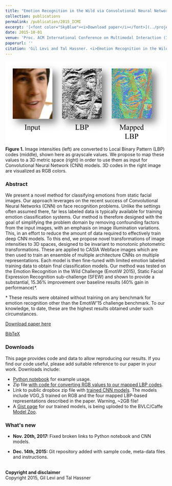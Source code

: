 ```yaml
---
title: "Emotion Recognition in the Wild via Convolutional Neural Networks and Mapped Binary Patterns"
collection: publications
permalink: /publication/2015_ICMI
excerpt: '[<font color="SkyBlue"><i>Download paper</i></font>](../projects/cnn_emotions/LeviHassner_ICMI15.pdf)'
date: 2015-10-01
venue: 'Proc. ACM International Conference on Multimodal Interaction (ICMI), Seattle'
paperurl: ''
citation: 'Gil Levi and Tal Hassner. <i>Emotion Recognition in the Wild via Convolutional Neural Networks and Mapped Binary Patterns.</i> Proc. ACM International Conference on Multimodal Interaction (ICMI), Seattle, 2015.'
---
```


<img src='../projects/cnn_emotions/teaser.jpg'><br/>
**Figure 1.** Image intensities (left) are converted to Local Binary Pattern (LBP) codes (middle), shown here as grayscale values. We propose to map these values to a 3D metric space (right) in order to use them as input for Convolutional Neural Network (CNN) models. 3D codes in the right image are visualized as RGB colors.

### Abstract
We present a novel method for classifying emotions from static facial images. Our approach leverages on the recent success of Convolutional Neural Networks (CNN) on face recognition problems. Unlike the settings often assumed there, far less labeled data is typically available for training emotion classification systems. Our method is therefore designed with the goal of simplifying the problem domain by removing confounding factors from the input images, with an emphasis on image illumination variations. This, in an effort to reduce the amount of data required to effectively train deep CNN models. To this end, we propose novel transformations of image intensities to 3D spaces, designed to be invariant to monotonic photometric transformations. These are applied to CASIA Webface images which are then used to train an ensemble of multiple architecture CNNs on multiple representations. Each model is then fine-tuned with limited emotion labeled training data to obtain final classification models. Our method was tested on the Emotion Recognition in the Wild Challenge (EmotiW 2015), Static Facial Expression Recognition sub-challenge (SFEW) and shown to provide a substantial, 15.36% improvement over baseline results (40% gain in performance)\*.

\* These results were obtained without training on any benchmark for emotion recognition other than the EmotiW'15 challenge benchmark. To our knowledge, to date, these are the highest results obtained under such circumstances.

[Download paper here](../projects/cnn_emotions/LeviHassner_ICMI15.pdf)

[BibTeX](../projects/cnn_emotions/BibTeX.txt)

### Downloads
This page provides code and data to allow reproducing our results. If you find our code useful, please add suitable reference to our paper in your work. Downloads include:
- [Python notebook](https://github.com/GilLevi/AgeGenderDeepLearning/blob/master/EmotiW_Demo.ipynb) for example usage.
- Zip file [with code for converting RGB values to our mapped LBP codes](../projects/cnn_emotions/LBP_mapping_Matlab.zip).
- Link to public dropbox zip file with [trained CNN models](https://drive.google.com/open?id=0BydFau0VP3XSYk9ZVnVNd0ZvVk0). The models include VGG_S trained on RGB and the four mapped LBP-based representations described in the paper. Warning, ~2GB file!
- A [Gist page](https://gist.github.com/GilLevi/54aee1b8b0397721aa4b) for our trained models, is being uploded to the BVLC/Caffe [Model Zoo](https://github.com/BVLC/caffe/wiki/Model-Zoo).


### What's new 
- <b>Nov. 20th, 2017: </b>
Fixed broken links to Python notebook and CNN models. 

- <b>Dec. 14th, 2015: </b>
Git repository added with sample code, meta-data files and instructions. 

<br/>
<b>Copyright and disclaimer</b>
<br/>Copyright 2015, Gil Levi and Tal Hassner 

